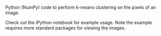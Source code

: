 Python (NumPy) code to perform k-means clustering on the pixels of an image. 

Check out the iPython notebook for example usage. Note the example requires more standard packages for viewing the images.
